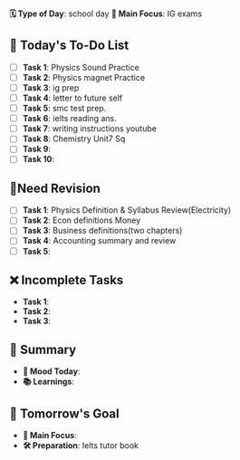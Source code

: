 **🗓️ Type of Day**: school day
**🎯 Main Focus**: IG exams

## 📝 Today's To-Do List
- [ ] **Task 1**: Physics Sound Practice
- [ ] **Task 2**: Physics magnet Practice
- [ ] **Task 3**: ig prep
- [ ] **Task 4**: letter to future self
- [ ] **Task 5**: smc test prep.
- [ ] **Task 6**: ielts reading ans.
- [ ] **Task 7**: writing instructions youtube
- [ ] **Task 8**: Chemistry Unit7 Sq
- [ ] **Task 9**: 
- [ ] **Task 10**: 

## 🍵Need Revision
- [ ] **Task 1**: Physics Definition & Syllabus Review(Electricity)
- [ ] **Task 2**: Econ definitions Money
- [ ] **Task 3**: Business definitions(two chapters)
- [ ] **Task 4**: Accounting summary and review
- [ ] **Task 5**:  

## ❌ Incomplete Tasks
- **Task 1**: 
- **Task 2**: 
- **Task 3**: 

## 🌟 Summary
- **🙂 Mood Today**: 
- **📚 Learnings**: 

## 🎯 Tomorrow's Goal
- **🎯 Main Focus**: 
- **🛠️ Preparation**: Ielts tutor book
 
